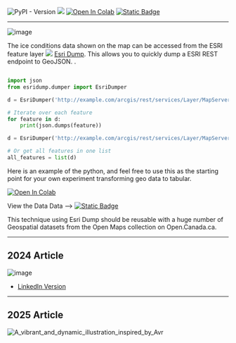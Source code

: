 



![PyPI - Version](https://img.shields.io/pypi/v/esridump?style=flat&label=PYPIesridump)  ![](https://img.shields.io/badge/esri-Feature%20Server-06a5f5?style=flat&logo=esri&logoColor=44c359&logoSize=auto&link=https%3A%2F%2Fservices2.arcgis.com%2FWLyMuW006nKOfa5Z%2FArcGIS%2Frest%2Fservices%2FRCS_Status_PUBLIC%2FFeatureServer%2F0)
 <a href="https://colab.research.google.com/gist/PatLittle/413eef25fae1d1a2e1d5be7ee38c79d0/dump-canal-esri.ipynb" target="_parent"><img src="https://colab.research.google.com/assets/colab-badge.svg" alt="Open In Colab"/></a>   [![Static Badge](https://img.shields.io/badge/Open%20in%20Flatdata%20Viewer-FF00E8?style=for-the-badge&logo=github&logoColor=black)](https://flatgithub.com/PatLittle/skateway_data)

------------------

![image](https://github.com/user-attachments/assets/0e519a67-9a06-45c1-8d75-eb431122d0f1)



The ice conditions data shown on the map can be accessed from the ESRI feature layer ![](https://img.shields.io/badge/esri-Feature%20Server-06a5f5?style=flat&logo=esri&logoColor=44c359&logoSize=auto&link=https%3A%2F%2Fservices2.arcgis.com%2FWLyMuW006nKOfa5Z%2FArcGIS%2Frest%2Fservices%2FRCS_Status_PUBLIC%2FFeatureServer%2F0)
[Esri Dump](https://pypi.org/project/esridump/). This allows you to quickly dump a ESRI REST endpoint to GeoJSON. 
.
```python

import json
from esridump.dumper import EsriDumper

d = EsriDumper('http://example.com/arcgis/rest/services/Layer/MapServer/1')

# Iterate over each feature
for feature in d:
    print(json.dumps(feature))

d = EsriDumper('http://example.com/arcgis/rest/services/Layer/MapServer/2')

# Or get all features in one list
all_features = list(d)

```
Here is an example of the python, and feel free to use this as the starting point for your own experiment transforming geo data to tabular.


<a href="https://colab.research.google.com/gist/PatLittle/413eef25fae1d1a2e1d5be7ee38c79d0/dump-canal-esri.ipynb" target="_parent"><img src="https://colab.research.google.com/assets/colab-badge.svg" alt="Open In Colab"/></a>

View the Data Data --> [![Static Badge](https://img.shields.io/badge/Open%20in%20Flatdata%20Viewer-FF00E8?style=for-the-badge&logo=github&logoColor=black)](https://flatgithub.com/PatLittle/skateway_data)

This technique using Esri Dump should be reusable with a huge number of Geospatial datasets from the Open Maps collection on Open.Canada.ca.

--------
## 2024 Article

![image](https://github.com/user-attachments/assets/0ee1ea3d-0cac-47b3-8e8c-2f10c7fd1c74)

* [LinkedIn Version](https://www.linkedin.com/pulse/opendatadays-geospatial-data-non-geo-users-patrick-little-mba-udclc/)


-----------

## 2025 Article

![A_vibrant_and_dynamic_illustration_inspired_by_Avr](https://github.com/user-attachments/assets/c612a154-81ea-4459-85e1-0c3d032a2a70)


